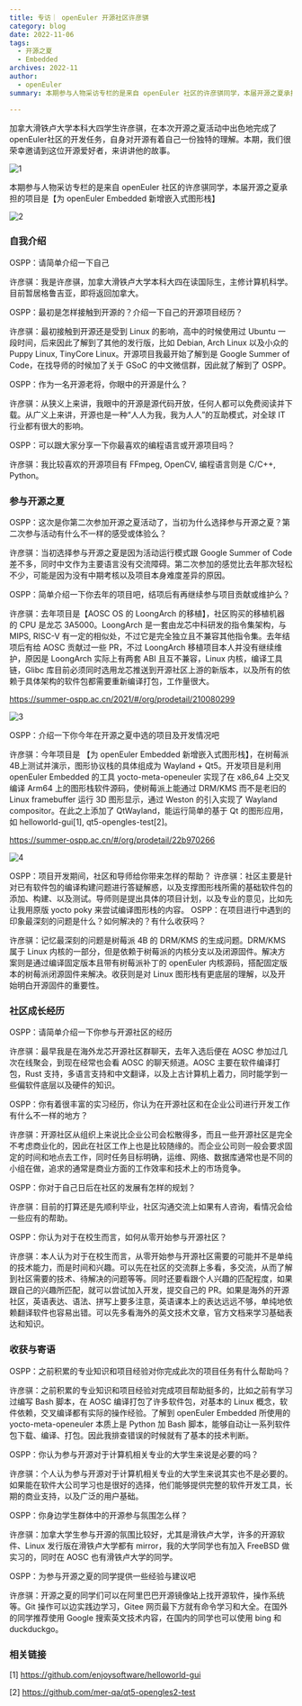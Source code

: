 ```yaml
---
title: 专访｜ openEuler 开源社区许彦骐
category: blog
date: 2022-11-06
tags:
  - 开源之夏
  - Embedded
archives: 2022-11
author:
  - openEuler
summary: 本期参与人物采访专栏的是来自 openEuler 社区的许彦骐同学，本届开源之夏承担的项目是【为 openEuler Embedded 新增嵌入式图形栈】

---
```


加拿大滑铁卢大学本科大四学生许彦骐，在本次开源之夏活动中出色地完成了openEuler社区的开发任务，自身对开源有着自己一份独特的理解。本期，我们很荣幸邀请到这位开源爱好者，来讲讲他的故事。

![1](images/1.png)

本期参与人物采访专栏的是来自 openEuler 社区的许彦骐同学，本届开源之夏承担的项目是【为 openEuler Embedded 新增嵌入式图形栈】

![2](images/2.jpg)

### 自我介绍

OSPP：请简单介绍一下自己

许彦骐：我是许彦骐，加拿大滑铁卢大学本科大四在读国际生，主修计算机科学。目前暂居格鲁吉亚，即将返回加拿大。


OSPP：最初是怎样接触到开源的？介绍一下自己的开源项目经历？

许彦骐：最初接触到开源还是受到 Linux 的影响，高中的时候使用过 Ubuntu 一段时间，后来因此了解到了其他的发行版，比如 Debian, Arch Linux 以及小众的 Puppy Linux, TinyCore Linux。开源项目我最开始了解到是 Google Summer of Code，在找导师的时候加了关于 GSoC 的中文微信群，因此就了解到了 OSPP。

OSPP：作为一名开源老将，你眼中的开源是什么？


许彦骐：从狭义上来讲，我眼中的开源是源代码开放，任何人都可以免费阅读并下载。从广义上来讲，开源也是一种“人人为我，我为人人”的互助模式，对全球 IT 行业都有很大的影响。

OSPP：可以跟大家分享一下你最喜欢的编程语言或开源项目吗？

许彦骐：我比较喜欢的开源项目有 FFmpeg, OpenCV, 编程语言则是 C/C++, Python。

### 参与开源之夏

OSPP：这次是你第二次参加开源之夏活动了，当初为什么选择参与开源之夏？第二次参与活动有什么不一样的感受或体验么？

许彦骐：当初选择参与开源之夏是因为活动运行模式跟 Google Summer of Code 差不多，同时中文作为主要语言没有交流障碍。第二次参加的感觉比去年那次轻松不少，可能是因为没有中期考核以及项目本身难度差异的原因。

OSPP：简单介绍一下你去年的项目吧，结项后有再继续参与项目贡献或维护么？

许彦骐：去年项目是【AOSC OS 的 LoongArch 的移植】，社区购买的移植机器的 CPU 是龙芯 3A5000。LoongArch 是一套由龙芯中科研发的指令集架构，与 MIPS, RISC-V 有一定的相似处，不过它是完全独立且不兼容其他指令集。去年结项后有给 AOSC 贡献过一些 PR，不过 LoongArch 移植项目本人并没有继续维护，原因是 LoongArch 实际上有两套 ABI 且互不兼容，Linux 内核，编译工具链，Glibc 库目前必须同时选用龙芯推送到开源社区上游的新版本，以及所有的依赖于具体架构的软件包都需要重新编译打包，工作量很大。

https://summer-ospp.ac.cn/2021/#/org/prodetail/210080299


![3](images/3.png)

OSPP：介绍一下你今年在开源之夏中选的项目及开发情况吧

许彦骐：今年项目是 【为 openEuler Embedded 新增嵌入式图形栈】，在树莓派4B上测试并演示，图形协议栈的具体组成为 Wayland + Qt5。开发项目是利用 openEuler Embedded 的工具 yocto-meta-openeuler 实现了在 x86_64 上交叉编译 Arm64 上的图形栈软件源码，使树莓派上能通过 DRM/KMS 而不是老旧的 Linux framebuffer 运行 3D 图形显示，通过 Weston 的引入实现了 Wayland compositor。在此之上添加了 QtWayland，能运行简单的基于 Qt 的图形应用，如 helloworld-gui[1], qt5-opengles-test[2]。

https://summer-ospp.ac.cn/#/org/prodetail/22b970266

![4](images/4.png)

OSPP：项目开发期间，社区和导师给你带来怎样的帮助？
许彦骐：社区主要是针对已有软件包的编译构建问题进行答疑解惑，以及支撑图形栈所需的基础软件包的添加、构建、以及测试。导师则是提出具体的项目计划，以及专业的意见，比如先让我用原版 yocto poky 来尝试编译图形栈的内容。
OSPP：在项目进行中遇到的印象最深刻的问题是什么？如何解决的？有什么收获吗？

许彦骐：记忆最深刻的问题是树莓派 4B 的 DRM/KMS 的生成问题。DRM/KMS 属于 Linux 内核的一部分，但是依赖于树莓派的内核分支以及闭源固件。解决方案则是通过编译固定版本且带有树莓派补丁的 openEuler 内核源码，搭配固定版本的树莓派闭源固件来解决。收获则是对 Linux 图形栈有更底层的理解，以及开始明白开源固件的重要性。

### 社区成长经历

OSPP：请简单介绍一下你参与开源社区的经历

许彦骐：最早我是在海外龙芯开源社区群聊天，去年入选后便在 AOSC 参加过几次在线聚会，到现在经常也会看 AOSC 的聊天频道。AOSC 主要在软件编译打包，Rust 支持，多语言支持和中文翻译，以及上古计算机上着力，同时能学到一些偏软件底层以及硬件的知识。

OSPP：你有着很丰富的实习经历，你认为在开源社区和在企业公司进行开发工作有什么不一样的地方？

许彦骐：开源社区从组织上来说比企业公司会松散得多，而且一些开源社区是完全不考虑商业化的，因此在社区工作上也是比较随缘的。而企业公司则一般会要求固定的时间和地点去工作，同时任务目标明确，运维、网络、数据库通常也是不同的小组在做，追求的通常是商业方面的工作效率和技术上的市场竞争。

OSPP：你对于自己日后在社区的发展有怎样的规划？

许彦骐：目前的打算还是先顺利毕业，社区沟通交流上如果有人咨询，看情况会给一些应有的帮助。

OSPP：你认为对于在校生而言，如何从零开始参与开源社区？



许彦骐：本人认为对于在校生而言，从零开始参与开源社区需要的可能并不是单纯的技术能力，而是时间和兴趣。可以先在社区的交流群上多看，多交流，从而了解到社区需要的技术、待解决的问题等等。同时还要看跟个人兴趣的匹配程度，如果跟自己的兴趣所匹配，就可以尝试加入开发，提交自己的 PR。如果是海外的开源社区，英语表达、语法、拼写上要多注意，英语课本上的表达远远不够，单纯地依赖翻译软件也容易出错。可以先多看海外的英文技术文章，官方文档来学习基础表达和知识。

### 收获与寄语

OSPP：之前积累的专业知识和项目经验对你完成此次的项目任务有什么帮助吗？

许彦骐：之前积累的专业知识和项目经验对完成项目帮助挺多的，比如之前有学习过编写 Bash 脚本，在 AOSC 编译打包了许多软件包，对基本的 Linux 概念，软件依赖，交叉编译都有实际的操作经验。了解到 openEuler Embedded 所使用的 yocto-meta-openeuler 本质上是 Python 加 Bash 脚本，能够自动让一系列软件包下载、编译、打包。因此我排查错误的时候就有了基本的技术判断。

OSPP：你认为参与开源对于计算机相关专业的大学生来说是必要的吗？

许彦骐：个人认为参与开源对于计算机相关专业的大学生来说其实也不是必要的。如果能在软件大公司学习也是很好的选择，他们能够提供完整的软件开发工具，长期的商业支持，以及广泛的用户基础。

OSPP：你身边学生群体中的开源参与氛围怎么样？

许彦骐：加拿大学生参与开源的氛围比较好，尤其是滑铁卢大学，许多的开源软件、Linux 发行版在滑铁卢大学都有 mirror，我的大学同学也有加入 FreeBSD 做实习的，同时在 AOSC 也有滑铁卢大学的同学。

OSPP：为参与开源之夏的同学提供一些经验与建议吧

许彦骐：开源之夏的同学们可以在阿里巴巴开源镜像站上找开源软件，操作系统等。Git 操作可以边实践边学习，Gitee 网页最下方就有命令学习和大全。在国外的同学推荐使用 Google 搜索英文技术内容，在国内的同学也可以使用 bing 和 duckduckgo。

### 相关链接

[1] https://github.com/enjoysoftware/helloworld-gui

[2] https://github.com/mer-qa/qt5-opengles2-test
